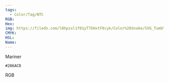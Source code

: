 ```yaml
---
tags:
  - Color/Tag/NTC
RGB:
Hex:
img: https://filedn.com/l0hpzxl1f01yT7GHxtF8cyk/Color%20Snake/SVG_Tumb%20Mass%20No%20Name/286ACD.svg
CMYK:
HSL:
Name:
---
```

Mariner
```palette
#286ACD
```
RGB
